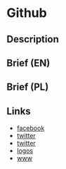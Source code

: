 Github
======

Description
-----------


Brief (EN)
----------


Brief (PL)
----------


Links
-----
- [facebook](https://www.facebook.com/github)
- [twitter](https://twitter.com/github)
- [twitter](https://twitter.com/GitHubCommunity)
- [logos](http://github.com/logos)
- [www](http://github.com/)
